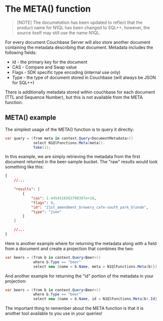 # The META() function

> [NOTE]
> The documetation has been updated to reflect that the product name for N1QL has been changed to SQL++, however, the source itself may still use the name N1QL.

For every document Couchbase Server will also store another document containing the metadata describing that document. Metadata includes the following fields:

- Id - the primary key for the document
- CAS - Compare and Swap value
- Flags - SDK specific type encoding (internal use only)
- Type - the type of document stored in Couchbase (will always be JSON for SQL++)

There is additionally metadata stored within couchbase for each document (TTL and Sequence Number), but this is not available from the META function.

## META() example

The simplest usage of the META() function is to query it directly:

```cs
var query = (from meta in context.Query<DocumentMetadata>()
             select N1QlFunctions.Meta(meta)).
             Take(1);
```

In this example, we are simply retrieving the metadata from the first document returned in the beer-sample bucket. The "raw" results would look something like this:

```json
{
    //...

    "results": [
        {
            "cas": 1.4454516563790397e+18,
            "flags": 0,
            "id": "21st_amendment_brewery_cafe-south_park_blonde",
            "type": "json"
        }
    ]

    //...
}
```

Here is another example where for returning the metadata along with a field from a document and create a projection that combines the two:

```cs
var beers = (from b in context.Query<Beer>()
             where b.Type == "beer"
             select new {name = b.Name, meta = N1QlFunctions.Meta(b)});
```

And another example for returning the "id" portion of the metadata in your projection:

```cs
var beers = (from b in context.Query<Beer>()
             where b.Type == "beer"
             select new {name = b.Name, id = N1QlFunctions.Meta(b).Id});
```

The important thing to remember about the META function is that it is another tool available to you use in your queries!
